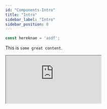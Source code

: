 ```yaml
---
id: "Components-Intro"
title: "Intro"
sidebar_label: "Intro"
sidebar_position: 0
---
```


```js
const hereknae = 'asdf';
```

This is `some great content`.


<iframe src="https://62474889a7abe6004a5d45e9-lrociryjhv.chromatic.com/?path=/story/introduction--page" />
